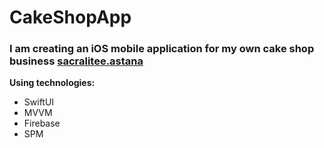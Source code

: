 # CakeShopApp
### I am creating an iOS mobile application for my own cake shop business [sacralitee.astana](https://www.instagram.com/sacralitee.cakes/)
**Using technologies:**
- SwiftUI
- MVVM
- Firebase
- SPM
